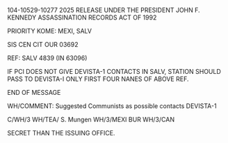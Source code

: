 104-10529-10277 2025 RELEASE UNDER THE PRESIDENT JOHN F. KENNEDY ASSASSINATION RECORDS ACT OF 1992

PRIORITY KOME: MEXI, SALV

SIS CEN
CIT OUR 03692

REF: SALV 4839 (IN 63096)

IF PCI DOES NOT GIVE DEVISTA-1 CONTACTS IN SALV, STATION
SHOULD PASS TO DEVISTA-I ONLY FIRST FOUR NANES OF ABOVE REF.

END OF MESSAGE

WH/COMMENT: Suggested Communists as possible contacts DEVISTA-1

C/WH/3
WH/TEA/ S. Mungen
WH/3/MEXI BUR
WH/3/CAN

SECRET
THAN THE ISSUING OFFICE.
